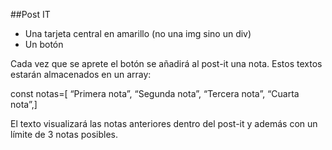 ##Post IT

- Una tarjeta central en amarillo (no una img sino un div)
- Un botón

Cada vez que se aprete el botón se añadirá al post-it una nota. Estos textos estarán almacenados en un array:

const notas=[
“Primera nota”,
“Segunda nota”,
“Tercera nota”,
“Cuarta nota”,]

El texto visualizará las notas anteriores dentro del post-it y además con un límite de 3 notas posibles.
